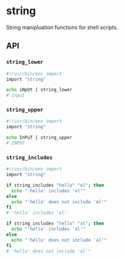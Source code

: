 # string

String manipluation functions for shell scripts.


## API

### `string_lower`

```bash
#!/usr/bin/env import
import "string"

echo iNpUt | string_lower
# input
```

### `string_upper`

```bash
#!/usr/bin/env import
import "string"

echo InPuT | string_upper
# INPUT
```

### `string_includes`

```bash
#!/usr/bin/env import
import "string"

if string_includes "hello" "el"; then
  echo "'hello' includes 'el'"
else
  echo "'hello' does not include 'el'"
fi
# 'hello' includes 'el'

if string_includes "hello" "al"; then
  echo "'hello' includes 'al'"
else
  echo "'hello' does not include 'al'"
fi
# 'hello' does not include 'al'"
```
